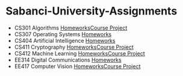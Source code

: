 # Sabanci-University-Assignments

* CS301 Algorithms [Homeworks](https://github.com/erdoganege/Sabanci-University-Assignments/tree/main/CS301-Algorithms)[Course Project](https://github.com/erdoganege/Finding-Maximum-Independent-Set)
* CS307 Operating Systems [Homeworks](https://github.com/erdoganege/Sabanci-University-Assignments/tree/main/CS307-Operating%20Systems)
* CS404 Artificial Intelligence [Homeworks](https://github.com/erdoganege/Sabanci-University-Assignments/tree/main/CS404-Artificial%20Intelligence)
* CS411 Cryptography [Homeworks](https://github.com/erdoganege/Sabanci-University-Assignments/tree/main/CS411-Cryptography)[Course Project](https://github.com/erdoganege/Implementing-Signal-Protocol)
* CS412 Machine Learning [Homeworks](https://github.com/erdoganege/Sabanci-University-Assignments/tree/main/CS412-Machine%20Learning)[Course Project](https://github.com/erdoganege/Prediction-of-JobSatisfaction-of-Kagglers)
* EE314 Digital Communications [Homeworks](https://github.com/erdoganege/Sabanci-University-Assignments/tree/main/EE314-Digital%20Communications)
* EE417 Computer Vision [Homeworks](https://github.com/erdoganege/Sabanci-University-Assignments/tree/main/EE417-Computer%20Vision)[Course Project](https://github.com/erdoganege/Sabanci-University-Assignments/tree/main/EE417-Computer%20Vision/Course%20Project)
